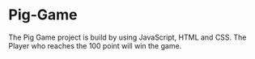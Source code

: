# Pig-Game
The Pig Game project is build by using JavaScript, HTML and CSS.
The Player who reaches the 100 point will win the game.
